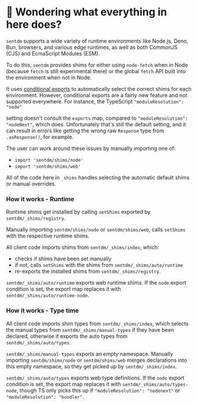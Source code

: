 # 👋 Wondering what everything in here does?

`sentdm` supports a wide variety of runtime environments like Node.js, Deno, Bun, browsers, and various
edge runtimes, as well as both CommonJS (CJS) and EcmaScript Modules (ESM).

To do this, `sentdm` provides shims for either using `node-fetch` when in Node (because `fetch` is still experimental there) or the global `fetch` API built into the environment when not in Node.

It uses [conditional exports](https://nodejs.org/api/packages.html#conditional-exports) to
automatically select the correct shims for each environment. However, conditional exports are a fairly new
feature and not supported everywhere. For instance, the TypeScript `"moduleResolution": "node"`

setting doesn't consult the `exports` map, compared to `"moduleResolution": "nodeNext"`, which does.
Unfortunately that's still the default setting, and it can result in errors like
getting the wrong raw `Response` type from `.asResponse()`, for example.

The user can work around these issues by manually importing one of:

- `import 'sentdm/shims/node'`
- `import 'sentdm/shims/web'`

All of the code here in `_shims` handles selecting the automatic default shims or manual overrides.

### How it works - Runtime

Runtime shims get installed by calling `setShims` exported by `sentdm/_shims/registry`.

Manually importing `sentdm/shims/node` or `sentdm/shims/web`, calls `setShims` with the respective runtime shims.

All client code imports shims from `sentdm/_shims/index`, which:

- checks if shims have been set manually
- if not, calls `setShims` with the shims from `sentdm/_shims/auto/runtime`
- re-exports the installed shims from `sentdm/_shims/registry`.

`sentdm/_shims/auto/runtime` exports web runtime shims.
If the `node` export condition is set, the export map replaces it with `sentdm/_shims/auto/runtime-node`.

### How it works - Type time

All client code imports shim types from `sentdm/_shims/index`, which selects the manual types from `sentdm/_shims/manual-types` if they have been declared, otherwise it exports the auto types from `sentdm/_shims/auto/types`.

`sentdm/_shims/manual-types` exports an empty namespace.
Manually importing `sentdm/shims/node` or `sentdm/shims/web` merges declarations into this empty namespace, so they get picked up by `sentdm/_shims/index`.

`sentdm/_shims/auto/types` exports web type definitions.
If the `node` export condition is set, the export map replaces it with `sentdm/_shims/auto/types-node`, though TS only picks this up if `"moduleResolution": "nodenext"` or `"moduleResolution": "bundler"`.
